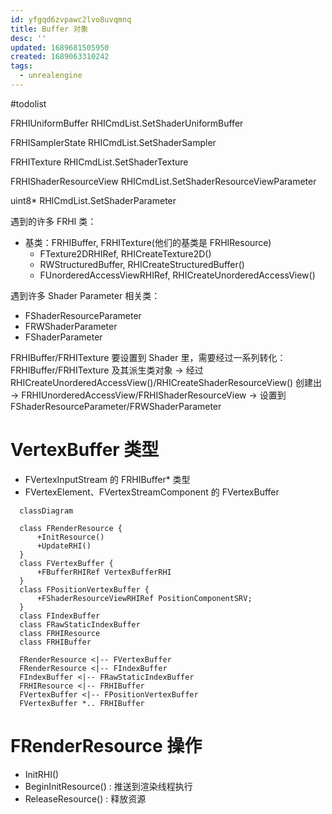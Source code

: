 ```yaml
---
id: yfgqd6zvpawc2lvo8uvqmnq
title: Buffer 对象
desc: ''
updated: 1689681505950
created: 1689063310242
tags:
  - unrealengine
---
```


#todolist

FRHIUniformBuffer
RHICmdList.SetShaderUniformBuffer

FRHISamplerState
RHICmdList.SetShaderSampler

FRHITexture
RHICmdList.SetShaderTexture

FRHIShaderResourceView
RHICmdList.SetShaderResourceViewParameter

uint8*
RHICmdList.SetShaderParameter

遇到的许多 FRHI 类：
- 基类：FRHIBuffer, FRHITexture(他们的基类是 FRHIResource)
  - FTexture2DRHIRef, RHICreateTexture2D()
  - RWStructuredBuffer<T>, RHICreateStructuredBuffer()
  - FUnorderedAccessViewRHIRef, RHICreateUnorderedAccessView()


遇到许多 Shader Parameter 相关类：
- FShaderResourceParameter
- FRWShaderParameter
- FShaderParameter

FRHIBuffer/FRHITexture 要设置到 Shader 里，需要经过一系列转化：FRHIBuffer/FRHITexture 及其派生类对象 -> 经过 RHICreateUnorderedAccessView()/RHICreateShaderResourceView() 创建出 -> FRHIUnorderedAccessView/FRHIShaderResourceView -> 设置到 FShaderResourceParameter/FRWShaderParameter

# VertexBuffer 类型
- FVertexInputStream 的 FRHIBuffer* 类型 
- FVertexElement、FVertexStreamComponent 的 FVertexBuffer

```mermaid
  classDiagram
  
  class FRenderResource {
      +InitResource()
      +UpdateRHI()
  }
  class FVertexBuffer {
      +FBufferRHIRef VertexBufferRHI
  }
  class FPositionVertexBuffer {
      +FShaderResourceViewRHIRef PositionComponentSRV;
  }
  class FIndexBuffer
  class FRawStaticIndexBuffer
  class FRHIResource
  class FRHIBuffer

  FRenderResource <|-- FVertexBuffer
  FRenderResource <|-- FIndexBuffer
  FIndexBuffer <|-- FRawStaticIndexBuffer
  FRHIResource <|-- FRHIBuffer
  FVertexBuffer <|-- FPositionVertexBuffer
  FVertexBuffer *.. FRHIBuffer
```

# FRenderResource 操作 

- InitRHI()
- BeginInitResource() : 推送到渲染线程执行
- ReleaseResource() : 释放资源